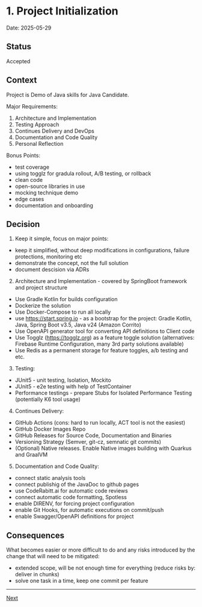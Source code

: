 # 1. Project Initialization

Date: 2025-05-29

## Status

Accepted

## Context

Project is Demo of Java skills for Java Candidate.

Major Requirements:
1. Architecture and Implementation
2. Testing Approach
3. Continues Delivery and DevOps
4. Documentation and Code Quality
5. Personal Reflection

Bonus Points:
- test coverage
- using togglz for gradula rollout, A/B testing, or rollback
- clean code
- open-source libraries in use
- mocking technique demo
- edge cases
- documentation and onboarding

## Decision

1. Keep it simple, focus on major points:
  - keep it simplified, without deep modifications in configurations, failure protections, monitoring etc
  - demonstrate the concept, not the full solution
  - document descision via ADRs

2. Architecture and Implementation - covered by SpringBoot framework and project structure
  - Use Gradle Kotlin for builds configuration
  - Dockerize the solution
  - Use Docker-Compose to run all locally
  - use https://start.spring.io - as a bootstrap for the project: Gradle Kotlin, Java, Spring Boot v3.5, Java v24 (Amazon Corrito)
  - Use OpenAPI generator tool for converting API definitions to Client code
  - Use Togglz (https://togglz.org) as a feature toggle solution (alternatives: Firebase Runtime Configuration, many 3rd party solutions available)
  - Use Redis as a permanent storage for feature toggles, a/b testing and etc.
 
3. Testing:
  - JUnit5 - unit testing, Isolation, Mockito
  - JUnit5 - e2e testing with help of TestContainer
  - Performance testings - prepare Stubs for Isolated Performance Testing (potentially K6 tool usage)
  
4. Continues Delivery:
  - GitHub Actions (cons: hard to run locally, ACT tool is not the easiest)
  - GitHub Docker Images Repo
  - GitHub Releases for Source Code, Documentation and Binaries
  - Versioning Strategy (Semver, git-cz, semnatic git commits)
  - (Optional) Native releases. Enable Native images building with Quarkus and GraalVM
 
5. Documentation and Code Quality:
  - connect static analysis tools
  - connect publishig of the JavaDoc to github pages
  - use CodeRabitt.ai for automatic code reviews
  - connect automatic code formatting, Spotless
  - enable DIRENV, for forcing project configuration
  - enable Git Hooks, for automatic executions on commit/push
  - enable Swagger/OpenAPI definitions for project

## Consequences

What becomes easier or more difficult to do and any risks introduced by the change that will need to be mitigated:
  - extended scope, will be not enough time for everything (reduce risks by: deliver in chunks)
  - solve one task in a time, keep one commit per feature

---

[Next](./0002-configure-java-version.md)
